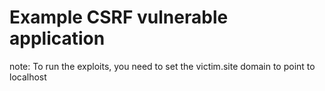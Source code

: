 # Example CSRF vulnerable application

note: To run the exploits, you need to set the victim.site domain to point to localhost

